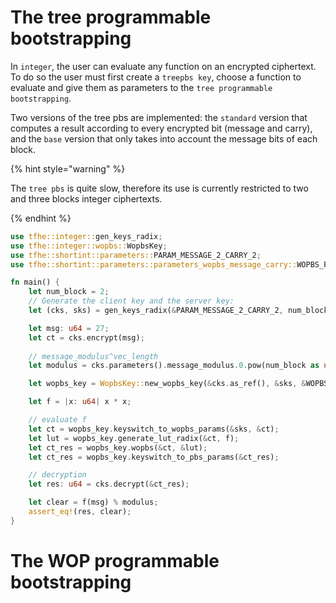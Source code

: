 # The tree programmable bootstrapping

In `integer`, the user can evaluate any function on an encrypted ciphertext. To do so the user must first
create a `treepbs key`, choose a function to evaluate and give them as parameters to the `tree programmable bootstrapping`.

Two versions of the tree pbs are implemented: the `standard` version that computes a result according to every encrypted
bit (message and carry), and the `base` version that only takes into account the message bits of each block.

{% hint style="warning" %}

The `tree pbs` is quite slow, therefore its use is currently restricted to two and three blocks integer ciphertexts.

{% endhint %}

```rust
use tfhe::integer::gen_keys_radix;
use tfhe::integer::wopbs::WopbsKey;
use tfhe::shortint::parameters::PARAM_MESSAGE_2_CARRY_2;
use tfhe::shortint::parameters::parameters_wopbs_message_carry::WOPBS_PARAM_MESSAGE_2_CARRY_2;

fn main() {
    let num_block = 2;
    // Generate the client key and the server key:
    let (cks, sks) = gen_keys_radix(&PARAM_MESSAGE_2_CARRY_2, num_block);

    let msg: u64 = 27;
    let ct = cks.encrypt(msg);
    
    // message_modulus^vec_length
    let modulus = cks.parameters().message_modulus.0.pow(num_block as u32) as u64;

    let wopbs_key = WopbsKey::new_wopbs_key(&cks.as_ref(), &sks, &WOPBS_PARAM_MESSAGE_2_CARRY_2);

    let f = |x: u64| x * x;

    // evaluate f
    let ct = wopbs_key.keyswitch_to_wopbs_params(&sks, &ct);
    let lut = wopbs_key.generate_lut_radix(&ct, f);
    let ct_res = wopbs_key.wopbs(&ct, &lut);
    let ct_res = wopbs_key.keyswitch_to_pbs_params(&ct_res);

    // decryption
    let res: u64 = cks.decrypt(&ct_res);

    let clear = f(msg) % modulus;
    assert_eq!(res, clear);
}
```

# The WOP programmable bootstrapping

